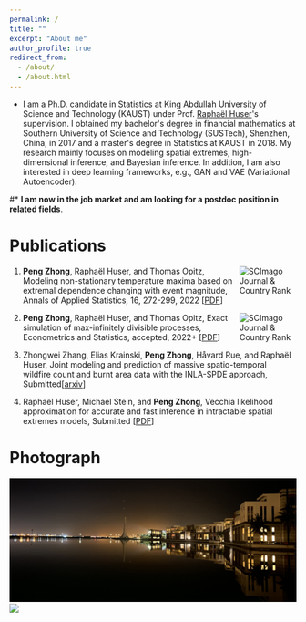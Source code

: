 ```yaml
---
permalink: /
title: ""
excerpt: "About me"
author_profile: true
redirect_from: 
  - /about/
  - /about.html
---
```


* I am a Ph.D. candidate in Statistics at King Abdullah University of Science and Technology (KAUST) under Prof. [Raphaël Huser](https://cemse.kaust.edu.sa/stat/people/person/raphael-huser)'s supervision. I obtained my bachelor's degree in financial mathematics at Southern University of Science and Technology (SUSTech), Shenzhen, China, in 2017 and a master's degree in Statistics at KAUST in 2018. My research mainly focuses on modeling spatial extremes, high-dimensional inference, and Bayesian inference. In addition, I am also interested in deep learning frameworks, e.g., GAN and VAE (Variational Autoencoder). 

#* **I am now in the job market and am looking for a postdoc position in related fields**.  

Publications
====

1. <a href="https://www.scimagojr.com/journalsearch.php?q=21100211345&amp;tip=sid&amp;exact=no" title="SCImago Journal &amp; Country Rank"><img border="0" src="https://www.scimagojr.com/journal_img.php?id=21100211345" alt="SCImago Journal &amp; Country Rank" width="100" style="float:right;" /> </a>  **Peng Zhong**, Raphaël Huser, and Thomas Opitz, Modeling non-stationary temperature maxima based on extremal dependence changing with event magnitude, Annals of Applied Statistics, 16, 272-299, 2022 \[[PDF](files/paper1.pdf)\]

2. <a href="https://www.scimagojr.com/journalsearch.php?q=21100836195&amp;tip=sid&amp;exact=no" title="SCImago Journal &amp; Country Rank"><img border="0" src="https://www.scimagojr.com/journal_img.php?id=21100836195" alt="SCImago Journal &amp; Country Rank"  width="100" style="float:right;" /> </a>  **Peng Zhong**, Raphaël Huser, and Thomas Opitz, Exact simulation of max-infinitely divisible processes, Econometrics and Statistics, accepted, 2022+ \[[PDF](files/paper2.pdf)]

3. Zhongwei Zhang, Elias Krainski, **Peng Zhong**, Håvard Rue, and Raphaël Huser, Joint modeling and prediction of massive spatio-temporal wildfire count and burnt area data with the INLA-SPDE approach, Submitted\[[arxiv](https://arxiv.org/abs/2202.06502)\]
 
4. Raphaël Huser, Michael Stein, and **Peng Zhong**, Vecchia likelihood approximation for accurate and fast inference in intractable spatial extremes models, Submitted \[[PDF](files/paper4.pdf)\]
	
Photograph
====
<img src="../images/kaust.png" width="1024">
 
<img src="../images/georgia.png" width="1024">


